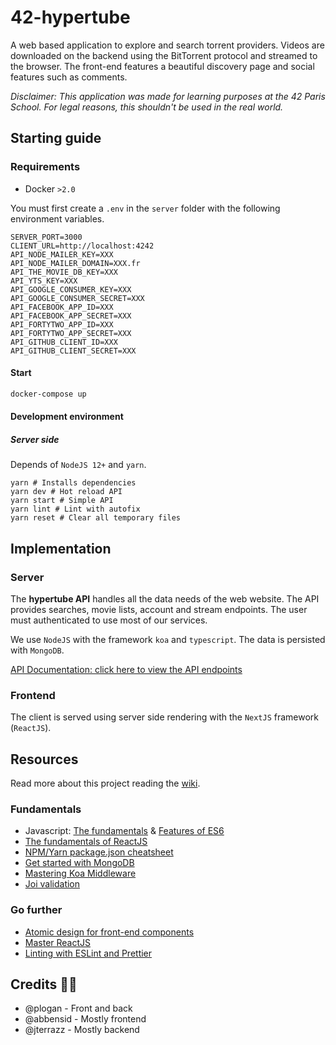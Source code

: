 # 42-hypertube

A web based application to explore and search torrent providers. Videos are downloaded on the backend using the BitTorrent protocol and streamed to the browser. The front-end features a beautiful discovery page and social features such as comments.

*Disclaimer: This application was made for learning purposes at the 42 Paris School. For legal reasons, this shouldn't be used in the real world.*

## Starting guide

### Requirements

- Docker `>2.0`

You must first create a `.env`  in the `server` folder with the following environment variables.

```dotnet
SERVER_PORT=3000
CLIENT_URL=http://localhost:4242
API_NODE_MAILER_KEY=XXX
API_NODE_MAILER_DOMAIN=XXX.fr
API_THE_MOVIE_DB_KEY=XXX
API_YTS_KEY=XXX
API_GOOGLE_CONSUMER_KEY=XXX
API_GOOGLE_CONSUMER_SECRET=XXX
API_FACEBOOK_APP_ID=XXX
API_FACEBOOK_APP_SECRET=XXX
API_FORTYTWO_APP_ID=XXX
API_FORTYTWO_APP_SECRET=XXX
API_GITHUB_CLIENT_ID=XXX
API_GITHUB_CLIENT_SECRET=XXX
```

#### Start

```bash
docker-compose up
```

#### Development environment

##### Server side

Depends of  `NodeJS 12+` and `yarn`.

```shell
yarn # Installs dependencies
yarn dev # Hot reload API
yarn start # Simple API
yarn lint # Lint with autofix
yarn reset # Clear all temporary files
```

## Implementation

### Server

The **hypertube API** handles all the data needs of the web website. The API provides searches, movie lists, account and stream endpoints. The user must authenticated to use most of our services.

We use `NodeJS` with the framework `koa` and `typescript`. The data is persisted with `MongoDB`.

[API Documentation: click here to view the API endpoints](https://documenter.getpostman.com/view/9049212/SVtVV8SF?version=latest#intro)

### Frontend

The client is served using server side rendering with the `NextJS` framework (`ReactJS`).

## Resources

Read more about this project reading the [wiki](https://github.com/jterrazz/42-hypertube/wiki).

### Fundamentals

- Javascript: [The fundamentals](https://medium.com/nybles/javacript-fundamentals-52cfafda60a2) & [Features of ES6](https://medium.com/beginners-guide-to-mobile-web-development/introduction-to-es6-c4422d3c5664)
- [The fundamentals of ReactJS](https://www.taniarascia.com/getting-started-with-react/)
- [NPM/Yarn package.json cheatsheet](https://medium.com/@Nasita_Haque/package-json-cheat-sheet-4fe1b8baa102)
- [Get started with MongoDB](https://www.freecodecamp.org/news/learn-mongodb-a4ce205e7739/)
- [Mastering Koa Middleware](https://medium.com/netscape/mastering-koa-middleware-f0af6d327a69)
- [Joi validation](https://medium.com/@panayiotisgeorgiou/joi-validation-tutorial-90d163a78bc)

### Go further

- [Atomic design for front-end components](https://medium.muz.li/building-design-systems-with-atomic-design-93a13286f676)
- [Master ReactJS](https://medium.mybridge.co/learn-react-js-from-top-50-articles-for-the-past-year-v-2019-baaacfc521c)
- [Linting with ESLint and Prettier](https://medium.com/javascript-scene/streamline-code-reviews-with-eslint-prettier-6fb817a6b51d)

## Credits 👩‍💻

- @plogan - Front and back
- @abbensid - Mostly frontend
- @jterrazz - Mostly backend 
